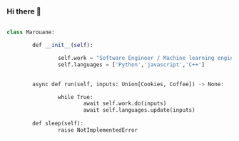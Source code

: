 ### Hi there 👋

<!--
**OpetherMB/OpetherMB** is a ✨ _special_ ✨ repository because its `README.md` (this file) appears on your GitHub profile.

Here are some ideas to get you started:

- 🔭 I’m currently working on ...
- 🌱 I’m currently learning ...
- 👯 I’m looking to collaborate on ...
- 🤔 I’m looking for help with ...
- 💬 Ask me about ...
- 📫 How to reach me: ...
- 😄 Pronouns: ...
- ⚡ Fun fact: ...
-->
```python

class Marouane:

        def __init__(self):

                ​self​.​work​ ​=​ ​​​"Software Engineer / Machine learning engineer"​
                ​self​.​languages​ ​=​ ​['Python','javascript','C++']
                

        ​async​ ​def​ ​run​(​self​, ​inputs​: ​Union​[​Cookies, ​Coffee​]) ​->​ ​None​:

                ​while​ ​True​:
                        ​await​ ​self​.​work​.​do​(​inputs​)
                        ​await​ ​self​.​languages​.​update​(​inputs​)
                
        ​def​ ​sleep​(​self​):
                ​raise​ ​NotImplementedError
```
